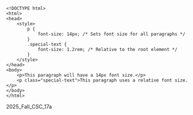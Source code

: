     <!DOCTYPE html>
    <html>
    <head>
        <style>
            p {
                font-size: 14px; /* Sets font size for all paragraphs */
            }
            .special-text {
                font-size: 1.2rem; /* Relative to the root element */
            }
        </style>
    </head>
    <body>
        <p>This paragraph will have a 14px font size.</p>
        <p class="special-text">This paragraph uses a relative font size.</p>
    </body>
    </html>
2025_Fall_CSC_17a
